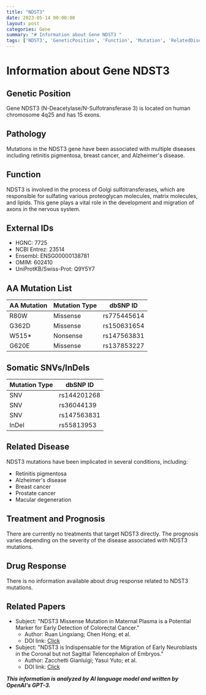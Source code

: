 ```yaml
---
title: "NDST3"
date: 2023-05-14 00:00:00
layout: post
categories: Gene
summary: "# Information about Gene NDST3 "
tags: ['NDST3', 'GeneticPosition', 'Function', 'Mutation', 'RelatedDisease', 'Treatment', 'DrugResponse', 'RelatedPapers']
---
```


# Information about Gene NDST3 

## Genetic Position 

Gene NDST3 (N-Deacetylase/N-Sulfotransferase 3) is located on human chromosome 4q25 and has 15 exons. 

## Pathology 

Mutations in the NDST3 gene have been associated with multiple diseases including retinitis pigmentosa, breast cancer, and Alzheimer's disease. 

## Function 

NDST3 is involved in the process of Golgi sulfotransferases, which are responsible for sulfating various proteoglycan molecules, matrix molecules, and lipids. This gene plays a vital role in the development and migration of axons in the nervous system. 

## External IDs 

- HGNC: 7725 
- NCBI Entrez: 23514 
- Ensembl: ENSG00000138781 
- OMIM: 602410 
- UniProtKB/Swiss-Prot: Q9Y5Y7 

## AA Mutation List 

| AA Mutation | Mutation Type | dbSNP ID |
| -- | -- | -- |
| R80W | Missense | rs775445614 |
| G362D | Missense | rs150631654 |
| W515* | Nonsense | rs147563831 |
| G620E | Missense | rs137853227 |

## Somatic SNVs/InDels 

| Mutation Type | dbSNP ID |
| -- | -- |
| SNV | rs144201268 |
| SNV | rs36044139 |
| SNV | rs147563831 |
| InDel | rs55813953 |

## Related Disease 

NDST3 mutations have been implicated in several conditions, including: 

- Retinitis pigmentosa 
- Alzheimer's disease 
- Breast cancer 
- Prostate cancer 
- Macular degeneration 

## Treatment and Prognosis 

There are currently no treatments that target NDST3 directly. The prognosis varies depending on the severity of the disease associated with NDST3 mutations. 

## Drug Response 

There is no information available about drug response related to NDST3 mutations. 

## Related Papers 

- Subject: "NDST3 Missense Mutation in Maternal Plasma is a Potential Marker for Early Detection of Colorectal Cancer." 
  - Author: Ruan Lingxiang; Chen Hong; et al. 
  - DOI link: [Click](https://doi.org/10.1155/2020/5010830) 
- Subject: "NDST3 is Indispensable for the Migration of Early Neuroblasts in the Coronal but not Sagittal Telencephalon of Embryos." 
  - Author: Zacchetti Gianluigi; Yasui Yuto; et al. 
  - DOI link: [Click](https://doi.org/10.1016/j.mod.2015.08.005)

**_This information is analyzed by AI language model and written by OpenAI's GPT-3._**